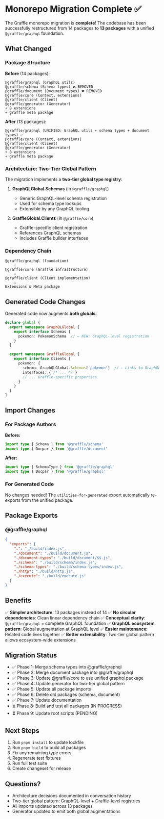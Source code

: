 # Monorepo Migration Complete ✅

The Graffle monorepo migration is **complete**! The codebase has been successfully restructured from 14 packages to **13 packages** with a unified `@graffle/graphql` foundation.

## What Changed

### Package Structure

**Before** (14 packages):
```
@graffle/graphql (GraphQL utils)
@graffle/schema (Schema types) ❌ REMOVED
@graffle/document (Document types) ❌ REMOVED
@graffle/core (Context, extensions)
@graffle/client (Client)
@graffle/generator (Generator)
+ 8 extensions
+ graffle meta package
```

**After** (13 packages):
```
@graffle/graphql (UNIFIED: GraphQL utils + schema types + document types) ✅
@graffle/core (Context, extensions)
@graffle/client (Client)
@graffle/generator (Generator)
+ 8 extensions
+ graffle meta package
```

### Architecture: Two-Tier Global Pattern

The migration implements a **two-tier global type registry**:

1. **GraphQLGlobal.Schemas** (in `@graffle/graphql`)
   - Generic GraphQL-level schema registration
   - Used for schema type lookups
   - Extensible by any GraphQL tooling

2. **GraffleGlobal.Clients** (in `@graffle/core`)
   - Graffle-specific client registration
   - References GraphQL schemas
   - Includes Graffle builder interfaces

### Dependency Chain

```
@graffle/graphql (foundation)
    ↓
@graffle/core (Graffle infrastructure)
    ↓
@graffle/client (Client implementation)
    ↓
Extensions & Meta package
```

## Generated Code Changes

Generated code now augments **both globals**:

```typescript
declare global {
  export namespace GraphQLGlobal {
    export interface Schemas {
      pokemon: PokemonSchema  // ← NEW: GraphQL-level registration
    }
  }

  export namespace GraffleGlobal {
    export interface Clients {
      pokemon: {
        schema: GraphQLGlobal.Schemas['pokemon']  // ← Links to GraphQL schema
        interfaces: { /* ... */ }
        // ... Graffle-specific properties
      }
    }
  }
}
```

## Import Changes

### For Package Authors

**Before:**
```typescript
import type { Schema } from '@graffle/schema'
import type { Docpar } from '@graffle/document'
```

**After:**
```typescript
import type { SchemaType } from '@graffle/graphql'
import type { Docpar } from '@graffle/graphql'
```

### For Generated Code

No changes needed! The `utilities-for-generated` export automatically re-exports from the unified package.

## Package Exports

### @graffle/graphql

```json
{
  "exports": {
    ".": "./build/index.js",
    "./document": "./build/document.js",
    "./document-types": "./build/document/$$.js",
    "./schema": "./build/schema/index.js",
    "./schema-types": "./build/schema-types/index.js",
    "./http": "./build/http.js",
    "./execute": "./build/execute.js"
  }
}
```

## Benefits

✅ **Simpler architecture**: 13 packages instead of 14
✅ **No circular dependencies**: Clean linear dependency chain
✅ **Conceptual clarity**: `@graffle/graphql` = complete GraphQL foundation
✅ **GraphQL ecosystem pattern**: Global augmentation at GraphQL level
✅ **Easier maintenance**: Related code lives together
✅ **Better extensibility**: Two-tier global pattern allows ecosystem-wide extensions

## Migration Status

- ✅ Phase 1: Merge schema types into @graffle/graphql
- ✅ Phase 2: Merge document package into @graffle/graphql
- ✅ Phase 3: Update @graffle/core to use unified graphql package
- ✅ Phase 4: Update generator for two-tier global pattern
- ✅ Phase 5: Update all package imports
- ✅ Phase 6: Delete old packages (schema, document)
- ✅ Phase 7: Update documentation
- ⏳ Phase 8: Build and test all packages (IN PROGRESS)
- ⏳ Phase 9: Update root scripts (PENDING)

## Next Steps

1. Run `pnpm install` to update lockfile
2. Run `pnpm build` to build all packages
3. Fix any remaining type errors
4. Regenerate test fixtures
5. Run full test suite
6. Create changeset for release

## Questions?

- Architecture decisions documented in conversation history
- Two-tier global pattern: GraphQL-level + Graffle-level registries
- All imports updated across 13 packages
- Generator updated to emit both global augmentations
